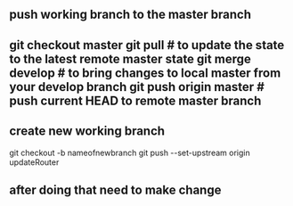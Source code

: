 
push working branch to the master branch
----------------------------------
git checkout master
git pull               # to update the state to the latest remote master state
git merge develop      # to bring changes to local master from your develop branch
git push origin master # push current HEAD to remote master branch
----------------------------------------

create new working branch
--------------------------------------

git checkout -b nameofnewbranch
git push --set-upstream origin updateRouter

after doing that need to make change
--------------------------------------